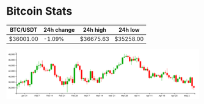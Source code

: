 # Bitcoin Stats

BTC/USDT|24h change|24h high|24h low|
|---|---|---|---|
|$36001.00|-1.09%|$36675.63|$35258.00|

<img src="./chart.svg">
